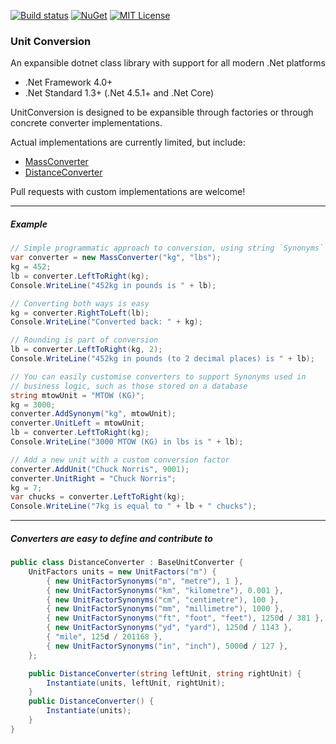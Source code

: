 ﻿[![Build status](https://ci.appveyor.com/api/projects/status/9oix5m8lgqybda72?svg=true)](https://ci.appveyor.com/project/Stratajet/unit-conversion)
[![NuGet](https://img.shields.io/nuget/v/UnitConversion.svg)](https://www.nuget.org/packages/UnitConversion)
[![MIT License](https://img.shields.io/github/license/Stratajet/UnitConversion.svg)](https://raw.githubusercontent.com/Stratajet/UnitConversion/master/LICENSE)

### Unit Conversion

An expansible dotnet class library with support for all modern .Net platforms
* .Net Framework 4.0+
* .Net Standard 1.3+ (.Net 4.5.1+ and .Net Core)

UnitConversion is designed to be expansible through factories or through concrete converter implementations.

Actual implementations are currently limited, but include:
* [MassConverter](https://github.com/Stratajet/UnitConversion/blob/master/UnitConversion/MassConverter.cs)
* [DistanceConverter](https://github.com/Stratajet/UnitConversion/blob/master/UnitConversion/DistanceConverter.cs)

Pull requests with custom implementations are welcome!

***
##### Example

```C#
// Simple programmatic approach to conversion, using string `Synonyms`
var converter = new MassConverter("kg", "lbs");
kg = 452;
lb = converter.LeftToRight(kg);
Console.WriteLine("452kg in pounds is " + lb);

// Converting both ways is easy
kg = converter.RightToLeft(lb);
Console.WriteLine("Converted back: " + kg);

// Rounding is part of conversion
lb = converter.LeftToRight(kg, 2);
Console.WriteLine("452kg in pounds (to 2 decimal places) is " + lb);

// You can easily customise converters to support Synonyms used in 
// business logic, such as those stored on a database
string mtowUnit = "MTOW (KG)";
kg = 3000;
converter.AddSynonym("kg", mtowUnit);
converter.UnitLeft = mtowUnit;
lb = converter.LeftToRight(kg);
Console.WriteLine("3000 MTOW (KG) in lbs is " + lb);

// Add a new unit with a custom conversion factor
converter.AddUnit("Chuck Norris", 9001);
converter.UnitRight = "Chuck Norris";
kg = 7;
var chucks = converter.LeftToRight(kg);
Console.WriteLine("7kg is equal to " + lb + " chucks");
```

****
##### Converters are easy to define and contribute to
```C#
public class DistanceConverter : BaseUnitConverter {
    UnitFactors units = new UnitFactors("m") {
        { new UnitFactorSynonyms("m", "metre"), 1 },
        { new UnitFactorSynonyms("km", "kilometre"), 0.001 },
        { new UnitFactorSynonyms("cm", "centimetre"), 100 },
        { new UnitFactorSynonyms("mm", "millimetre"), 1000 },
        { new UnitFactorSynonyms("ft", "foot", "feet"), 1250d / 381 },
        { new UnitFactorSynonyms("yd", "yard"), 1250d / 1143 },
        { "mile", 125d / 201168 },
        { new UnitFactorSynonyms("in", "inch"), 5000d / 127 },
    };

    public DistanceConverter(string leftUnit, string rightUnit) {
        Instantiate(units, leftUnit, rightUnit);
    }
    public DistanceConverter() {
        Instantiate(units);
    }
}
```